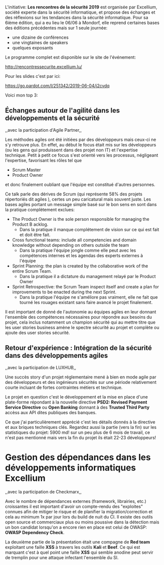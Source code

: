 L'initiative:  **Les rencontres de la sécurité 2019** est organisée par Excellium, société experte dans la sécurité informatique, et propose des échanges et des réflexions sur les tendances dans la sécurité informatique.
Pour sa 6ième édition, qui a eu lieu le 06/06 à Mondorf, elle reprend certaines  bases des éditions précédentes mais sur 1 seule journée:
* une dizaine de conférences
* une vingtaines de speakers
* quelques exposants

Le programme complet est disponible sur le site de l'événement:

http://rencontressecurite.excellium.lu/

Pour les slides c'est par ici: 

https://go.pardot.com/l/251342/2019-06-04/j2cvdq

Voici mon top 3:

## Échanges autour de l'agilité dans les développements et la sécurité

,,avec la participation d'Agile Partner,,

Les méthodes agiles ont été initiées par des développeurs mais ceux-ci ne s'y retrouve plus. En effet, au début le focus était mis sur les développeurs (ou les gens qui produissent dans des projet non IT) et l'expertise technique. Petit à petit ce focus s'est orienté vers les processus, négligeant l'expertise, favorisant les rôles tel que

* Scrum Master
* Product Owner

et donc finalement oubliant que l'équipe est constitué d'autres personnes.

Ce talk parle des dérives de Scrum (qui représente 58% des projets répertoriés dit agiles ), certes un peu caricatural mais souvent juste. 
Les bases agiles portant un message simple basé sur le bon sens en sont dans la pratique complètement exclues:

* The Product Owner is the sole person responsible for managing the Product B acklog.
  * Dans la pratique il manque complétement de vision sur ce qui est fait et doit être fait.
* Cross functional teams: include all competencies and domain knowledge without depending on others outside the team
  * Dans la pratique l'équipe jongle comme elle peut avec les compétences internes et les agendas des experts externes à l'équipe
* Sprint Planning: the plan is created by the collaborative work of the entire Scrum Team.
  * Dans la pratique il a dictature du management relayé par le Product Owner
* Sprint Retrospective: the Scrum Team inspect itself and create a plan for improvements to be enacted during the next Sprint.
  * Dans la pratique l'équipe ne s'améliore pas vraiment, elle ne fait que tourné les rouages existant sans faire avancé le projet finalement.

Il est important de donné de l'autonomie au équipes agiles en leur donnant l'ensemble des compétences nécessaires pour répondre aux besoins du projet, cela inclus notamment un champion sécurité qui au mettre titre que les user stories business amène le spectre sécurité au projet et complète ou ajoute des user stories sécurité.

## Retour d'expérience : Intégration de la sécurité dans des développements agiles
,,avec la participation de LUXHUB,,


Une succès story d'un projet réglementaire mené à bien en mode agile par des développeurs et des ingénieurs sécurités sur une période relativement courte incluant de fortes contraintes métiers et technique.

Le projet en question c'est le développement et la mise en place d'une plate-forme répondant à la nouvelle directive **PSD2: Revised Payment Service Directive** ou **Open Banking** donnant à des **Trusted Third Party** accèss aux API dites publiques des banques. 

Ce que j'ai particulièrement apprécié c'est les détails donnés à la directive et aux briques techniques clés.
Regardez aussi la partie (vers la fin) sur les statistiques du projet: 5900 md! sur un peu plus de 6 mois de travail, ce n'est pas mentionné mais vers la fin du projet ils était 22-23 développeurs!

# Gestion des dépendances dans les développements informatiques Excellium
,,avec la participation de Checkmarx,,


Avec le nombre de dépendances externes (framework, librairies, etc.) croissantes il est important d'avoir un compte-rendu des "exploites" connues afin de mitiger le risque et de planifier la migration/correction et cela au minimum 1x par jour lors du build de nuit du CI. Il existe des outils open source et commerciaux plus ou moins poussive dans la détection mais un bon candidat lorsqu'on a encore rien en place est celui de OWASP: **OWASP Dependency Check**.

La deuxième partie de la présentation était une compagne de **Red team** exploitant une faille **XSS** à travers les outils **Kali** et **Beef**.
Ce qui est marquant c'est à quel point une faille **XSS** qui semble anodine peut servir de tremplin pour une attaque infectant l'ensemble du SI.
